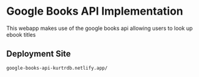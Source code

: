 # Google Books API Implementation
This webapp makes use of the google books api allowing users to look up ebook titles

## Deployment Site
```
google-books-api-kurtrdb.netlify.app/
```
